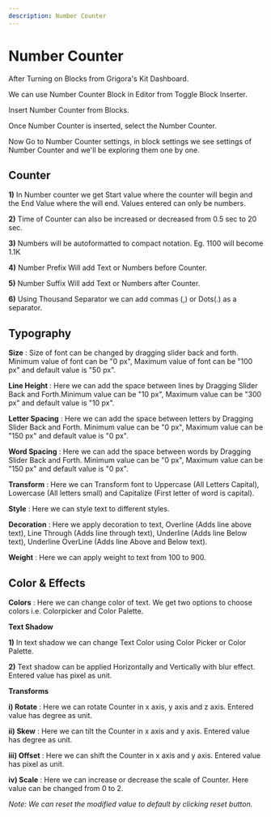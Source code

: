 ```yaml
---
description: Number Counter
---
```


# Number Counter

After Turning on Blocks from Grigora's Kit Dashboard.

We can use Number Counter Block in Editor from Toggle Block Inserter.

Insert Number Counter from Blocks.

Once Number Counter is inserted, select the Number Counter.

Now Go to Number Counter settings, in block settings we see settings of Number Counter and we'll be exploring them one by one.

## Counter

**1)** In Number counter we get Start value where the counter will begin and the End Value where the will end. Values entered can only be numbers.

**2)** Time of Counter can also be increased or decreased from 0.5 sec to 20 sec.

**3)** Numbers will be autoformatted to compact notation. Eg. 1100 will become 1.1K

**4)** Number Prefix Will add Text or Numbers before Counter.

**5)** Number Suffix Will add Text or Numbers after Counter.

**6)** Using Thousand Separator we can add commas (,) or Dots(.) as a separator. 

## Typography

**Size** : Size of font can be changed by dragging slider back and forth. Minimum value of font can be "0 px", Maximum value of font can be "100 px" and default value is "50 px".

**Line Height** : Here we can add the space between lines by Dragging Slider Back and Forth.Minimum value can be "10 px", Maximum value can be "300 px" and default value is "10 px".

**Letter Spacing** : Here we can add the space between letters by Dragging Slider Back and Forth. Minimum value can be "0 px", Maximum value can be "150 px" and default value is "0 px".  

**Word Spacing** : Here we can add the space between words by Dragging Slider Back and Forth. Minimum value can be "0 px", Maximum value can be "150 px" and default value is "0 px".

**Transform** : Here we can Transform font to Uppercase (All Letters Capital), Lowercase (All letters small) and Capitalize (First letter of word is capital).

**Style** : Here we can style text to different styles.

**Decoration** : Here we apply decoration to text, Overline (Adds line above text), Line Through (Adds line through text), Underline (Adds line Below text), Underline OverLine (Adds line Above and Below text).

**Weight** : Here we can apply weight to text from 100 to 900.

## Color & Effects

**Colors** : Here we can change color of text. We get two options to choose colors i.e. 
Colorpicker and Color Palette. 

**Text Shadow**

**1)** In text shadow we can change Text Color using Color Picker or Color Palette.

**2)** Text shadow can be applied Horizontally and Vertically with blur effect. Entered value has pixel as unit.

**Transforms** 

**i) Rotate** : Here we can rotate Counter in x axis, y axis and z axis. Entered value has degree as unit.

**ii) Skew** : Here we can tilt the Counter in x axis and y axis. Entered value has degree as unit.

**iii) Offset** : Here we can shift the Counter in x axis and y axis. Entered value has pixel as unit.

**iv) Scale** : Here we can increase or decrease the scale of Counter. Here value can be changed from 0 to 2.

*Note: We can reset the modified value to default by clicking reset button.*


